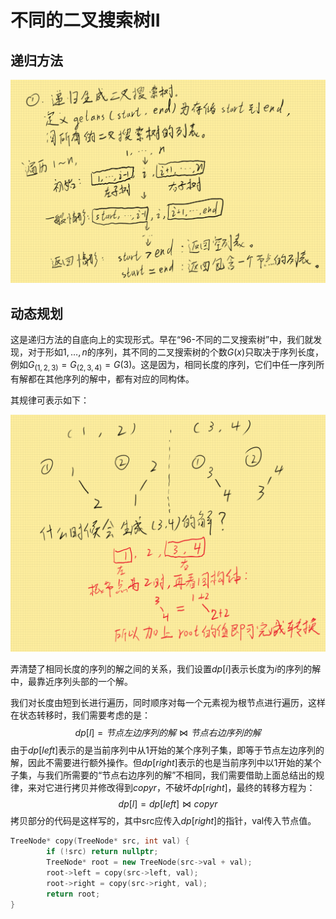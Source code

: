 # 不同的二叉搜索树II

## 递归方法

![递归方法](./assets/不同的二叉搜索树II-递归.png)

## 动态规划

这是递归方法的自底向上的实现形式。早在“96-不同的二叉搜索树”中，我们就发现，对于形如$1, \dots, n$的序列，其不同的二叉搜索树的个数$G(x)$只取决于序列长度，例如$G_{(1, 2, 3)}=G_{(2,3,4)}=G(3)$。这是因为，相同长度的序列，它们中任一序列所有解都在其他序列的解中，都有对应的同构体。

其规律可表示如下：

![递归方法](./assets/不同的二叉搜索树II-动态规划.png)

弄清楚了相同长度的序列的解之间的关系，我们设置$dp[i]$表示长度为$i$的序列的解中，最靠近序列头部的一个解。

我们对长度由短到长进行遍历，同时顺序对每一个元素视为根节点进行遍历，这样在状态转移时，我们需要考虑的是：
$$
dp[l]=节点左边序列的解 \Join 节点右边序列的解
$$
由于$dp[left]$表示的是当前序列中从1开始的某个序列子集，即等于节点左边序列的解，因此不需要进行额外操作。但$dp[right]$表示的也是当前序列中以1开始的某个子集，与我们所需要的“节点右边序列的解”不相同，我们需要借助上面总结出的规律，来对它进行拷贝并修改得到$copyr$，不破坏$dp[right]$，最终的转移方程为：
$$
dp[l]=dp[left]\Join copyr
$$
拷贝部分的代码是这样写的，其中src应传入$dp[right]$的指针，val传入节点值。

```c++
TreeNode* copy(TreeNode* src, int val) {
        if (!src) return nullptr;
        TreeNode* root = new TreeNode(src->val + val);
        root->left = copy(src->left, val);
        root->right = copy(src->right, val);
        return root;
}
```



